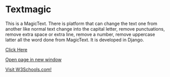 # Textmagic
This is a MagicText. There is platform that can change the text one from another like normal text change into the capital letter, remove punctuations, remove extra space or extra line, remove a number, remove uppercase latter all the word done from MagicText. It is developed in Django.

<html>
<body>
<a href="http://magictext.herokuapp.com" target="_blank">Click Here</a>

<a href="http://magictext.herokuapp.com" target="_blank">Open page in new window</a>


<a href="https://www.w3schools.com" target="_blank">Visit W3Schools.com!</a>
</body>
</html>
